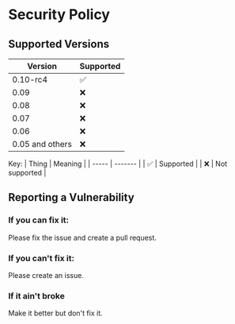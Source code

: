 # Security Policy

## Supported Versions

| Version | Supported          |
| ------- | ------------------ |
| 0.10-rc4 | :white_check_mark: |
| 0.09    | :x:                |
| 0.08    | :x:                |
| 0.07    | :x:                |                
| 0.06    | :x:                |
| 0.05 and others  | :x:                |

Key:
| Thing | Meaning |
| ----- | ------- |
| :white_check_mark: | Supported |
| :x: | Not supported |

## Reporting a Vulnerability

### If you can fix it:
Please fix the issue and create a pull request.
### If you can't fix it:
Please create an issue.
### If it ain't broke
Make it better but don't fix it.
